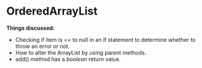 # OrderedArrayList
**Things discussed:**
- Checking if item is == to null in an if statement to determine whether to throw an error or not.
- How to alter the ArrayList by using parent methods.
- add() method has a *boolean* return value.